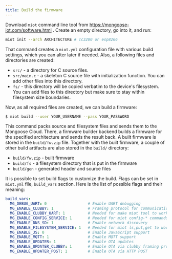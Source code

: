 ```yaml
---
title: Build the firmware
---
```


Download `miot` command line tool from https://mongoose-iot.com/software.html .
Create an empty directory, go into it, and run:

```bash
miot init --arch ARCHITECTURE # cc3200 or esp8266
```

That command creates a `miot.yml` configuration file with various
build settings, which you can alter later if needed. Also, a following
files and directories are created:

  - `src/`  - a directory for C source files.
  - `src/main.c` - a skeleton C source file with initialization function. You
    can add other files into this directory.
  - `fs/` - this directory will be copied verbatim to the device's
    filesystem. You can add files to this directory but make sure to stay
    within filesystem size boundaries.

Now, as all required files are created, we can build a firmware:

```sh
$ miot build --user YOUR_USERNAME --pass YOUR_PASSWORD
```

This command packs source and filesystem files and sends them to the
Mongoose Cloud. There, a firmware builder backend builds
a firmware for the specified architecture and sends the result back.
A built firmware is stored in
the `build/fw.zip` file. Together with the built firmware, a couple of
other build artifacts are also stored in the `build/` directory:

- `build/fw.zip` - built firmware
- `build/fs` - a filesystem directory that is put in the firmware
- `build/gen` - generated header and source files

It is possible to set build flags to customize the build. Flags can be set
in `miot.yml` file, `build_vars` section. Here is the list of possible
flags and their meaning:

```yml
build_vars:
  MG_DEBUG_UART: 0                  # Enable UART debugging
  MG_ENABLE_CLUBBY: 1               # Framing protocol for communication.
  MG_ENABLE_CLUBBY_UART: 1          # Needed for make miot tool to work.
  MG_ENABLE_CONFIG_SERVICE: 1       # Needed for miot config-* commands to work
  MG_ENABLE_DNS_SD: 1               # Enable network discovery
  MG_ENABLE_FILESYSTEM_SERVICE: 1   # Needed for miot ls,put,get to work
  MG_ENABLE_JS: 0                   # Enable JavaScript support
  MG_ENABLE_MQTT: 1                 # Enable MQTT support
  MG_ENABLE_UPDATER: 1              # Enable OTA updates
  MG_ENABLE_UPDATER_CLUBBY: 1       # Enable OTA via clubby framing protocol
  MG_ENABLE_UPDATER_POST: 1         # Enable OTA via HTTP POST
```
